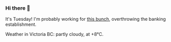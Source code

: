 ### Hi there :wave:

It's Tuesday! I'm probably working for [this bunch](https://github.com/kohofinancial), overthrowing the banking establishment.

Weather in Victoria BC: partly cloudy, at +8°C.
